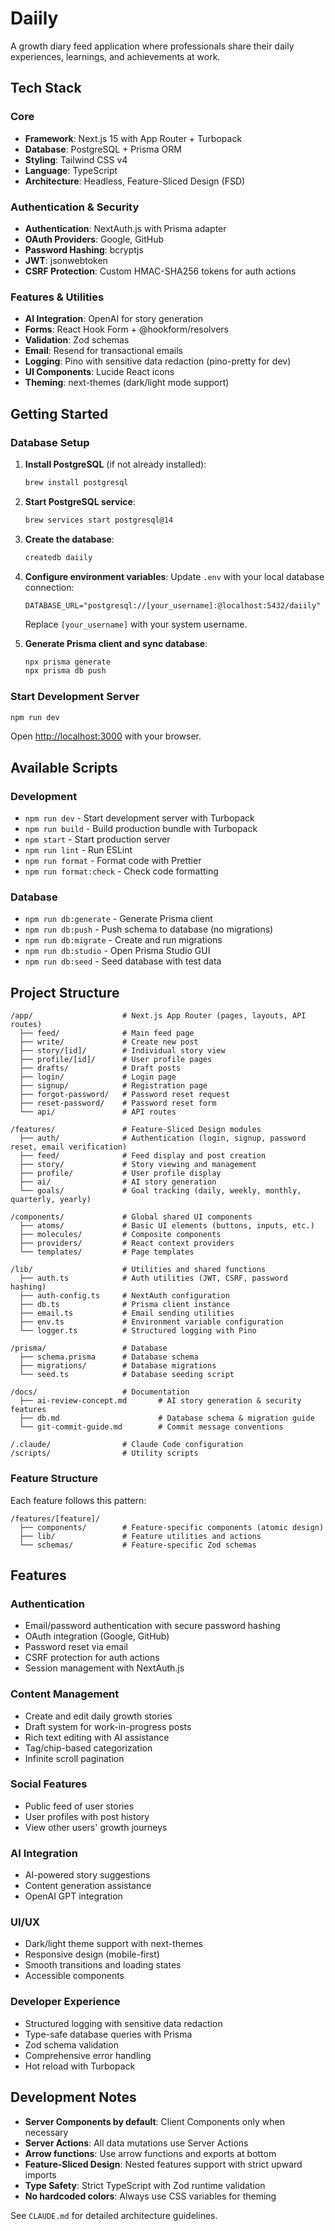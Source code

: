 # Daiily

A growth diary feed application where professionals share their daily experiences, learnings, and achievements at work.

## Tech Stack

### Core
- **Framework**: Next.js 15 with App Router + Turbopack
- **Database**: PostgreSQL + Prisma ORM
- **Styling**: Tailwind CSS v4
- **Language**: TypeScript
- **Architecture**: Headless, Feature-Sliced Design (FSD)

### Authentication & Security
- **Authentication**: NextAuth.js with Prisma adapter
- **OAuth Providers**: Google, GitHub
- **Password Hashing**: bcryptjs
- **JWT**: jsonwebtoken
- **CSRF Protection**: Custom HMAC-SHA256 tokens for auth actions

### Features & Utilities
- **AI Integration**: OpenAI for story generation
- **Forms**: React Hook Form + @hookform/resolvers
- **Validation**: Zod schemas
- **Email**: Resend for transactional emails
- **Logging**: Pino with sensitive data redaction (pino-pretty for dev)
- **UI Components**: Lucide React icons
- **Theming**: next-themes (dark/light mode support)

## Getting Started

### Database Setup

1. **Install PostgreSQL** (if not already installed):

   ```bash
   brew install postgresql
   ```

2. **Start PostgreSQL service**:

   ```bash
   brew services start postgresql@14
   ```

3. **Create the database**:

   ```bash
   createdb daiily
   ```

4. **Configure environment variables**:
   Update `.env` with your local database connection:

   ```env
   DATABASE_URL="postgresql://[your_username]:@localhost:5432/daiily"
   ```

   Replace `[your_username]` with your system username.

5. **Generate Prisma client and sync database**:
   ```bash
   npx prisma generate
   npx prisma db push
   ```

### Start Development Server

```bash
npm run dev
```

Open [http://localhost:3000](http://localhost:3000) with your browser.

## Available Scripts

### Development
- `npm run dev` - Start development server with Turbopack
- `npm run build` - Build production bundle with Turbopack
- `npm start` - Start production server
- `npm run lint` - Run ESLint
- `npm run format` - Format code with Prettier
- `npm run format:check` - Check code formatting

### Database
- `npm run db:generate` - Generate Prisma client
- `npm run db:push` - Push schema to database (no migrations)
- `npm run db:migrate` - Create and run migrations
- `npm run db:studio` - Open Prisma Studio GUI
- `npm run db:seed` - Seed database with test data

## Project Structure

```
/app/                    # Next.js App Router (pages, layouts, API routes)
  ├── feed/              # Main feed page
  ├── write/             # Create new post
  ├── story/[id]/        # Individual story view
  ├── profile/[id]/      # User profile pages
  ├── drafts/            # Draft posts
  ├── login/             # Login page
  ├── signup/            # Registration page
  ├── forgot-password/   # Password reset request
  ├── reset-password/    # Password reset form
  └── api/               # API routes

/features/               # Feature-Sliced Design modules
  ├── auth/              # Authentication (login, signup, password reset, email verification)
  ├── feed/              # Feed display and post creation
  ├── story/             # Story viewing and management
  ├── profile/           # User profile display
  ├── ai/                # AI story generation
  └── goals/             # Goal tracking (daily, weekly, monthly, quarterly, yearly)

/components/             # Global shared UI components
  ├── atoms/             # Basic UI elements (buttons, inputs, etc.)
  ├── molecules/         # Composite components
  ├── providers/         # React context providers
  └── templates/         # Page templates

/lib/                    # Utilities and shared functions
  ├── auth.ts            # Auth utilities (JWT, CSRF, password hashing)
  ├── auth-config.ts     # NextAuth configuration
  ├── db.ts              # Prisma client instance
  ├── email.ts           # Email sending utilities
  ├── env.ts             # Environment variable configuration
  └── logger.ts          # Structured logging with Pino

/prisma/                 # Database
  ├── schema.prisma      # Database schema
  ├── migrations/        # Database migrations
  └── seed.ts            # Database seeding script

/docs/                   # Documentation
  ├── ai-review-concept.md       # AI story generation & security features
  ├── db.md                      # Database schema & migration guide
  └── git-commit-guide.md        # Commit message conventions

/.claude/                # Claude Code configuration
/scripts/                # Utility scripts
```

### Feature Structure
Each feature follows this pattern:
```
/features/[feature]/
  ├── components/        # Feature-specific components (atomic design)
  ├── lib/               # Feature utilities and actions
  └── schemas/           # Feature-specific Zod schemas
```

## Features

### Authentication
- Email/password authentication with secure password hashing
- OAuth integration (Google, GitHub)
- Password reset via email
- CSRF protection for auth actions
- Session management with NextAuth.js

### Content Management
- Create and edit daily growth stories
- Draft system for work-in-progress posts
- Rich text editing with AI assistance
- Tag/chip-based categorization
- Infinite scroll pagination

### Social Features
- Public feed of user stories
- User profiles with post history
- View other users' growth journeys

### AI Integration
- AI-powered story suggestions
- Content generation assistance
- OpenAI GPT integration

### UI/UX
- Dark/light theme support with next-themes
- Responsive design (mobile-first)
- Smooth transitions and loading states
- Accessible components

### Developer Experience
- Structured logging with sensitive data redaction
- Type-safe database queries with Prisma
- Zod schema validation
- Comprehensive error handling
- Hot reload with Turbopack

## Development Notes

- **Server Components by default**: Client Components only when necessary
- **Server Actions**: All data mutations use Server Actions
- **Arrow functions**: Use arrow functions and exports at bottom
- **Feature-Sliced Design**: Nested features support with strict upward imports
- **Type Safety**: Strict TypeScript with Zod runtime validation
- **No hardcoded colors**: Always use CSS variables for theming

See `CLAUDE.md` for detailed architecture guidelines.
